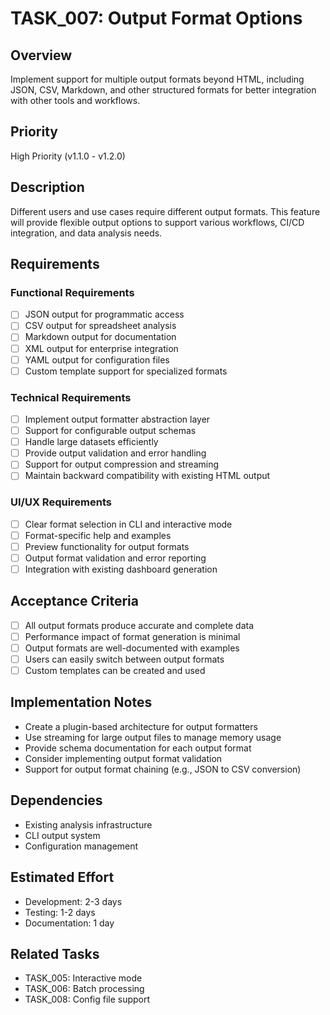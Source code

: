 # TASK_007: Output Format Options

## Overview
Implement support for multiple output formats beyond HTML, including JSON, CSV, Markdown, and other structured formats for better integration with other tools and workflows.

## Priority
High Priority (v1.1.0 - v1.2.0)

## Description
Different users and use cases require different output formats. This feature will provide flexible output options to support various workflows, CI/CD integration, and data analysis needs.

## Requirements

### Functional Requirements
- [ ] JSON output for programmatic access
- [ ] CSV output for spreadsheet analysis
- [ ] Markdown output for documentation
- [ ] XML output for enterprise integration
- [ ] YAML output for configuration files
- [ ] Custom template support for specialized formats

### Technical Requirements
- [ ] Implement output formatter abstraction layer
- [ ] Support for configurable output schemas
- [ ] Handle large datasets efficiently
- [ ] Provide output validation and error handling
- [ ] Support for output compression and streaming
- [ ] Maintain backward compatibility with existing HTML output

### UI/UX Requirements
- [ ] Clear format selection in CLI and interactive mode
- [ ] Format-specific help and examples
- [ ] Preview functionality for output formats
- [ ] Output format validation and error reporting
- [ ] Integration with existing dashboard generation

## Acceptance Criteria
- [ ] All output formats produce accurate and complete data
- [ ] Performance impact of format generation is minimal
- [ ] Output formats are well-documented with examples
- [ ] Users can easily switch between output formats
- [ ] Custom templates can be created and used

## Implementation Notes
- Create a plugin-based architecture for output formatters
- Use streaming for large output files to manage memory usage
- Provide schema documentation for each output format
- Consider implementing output format validation
- Support for output format chaining (e.g., JSON to CSV conversion)

## Dependencies
- Existing analysis infrastructure
- CLI output system
- Configuration management

## Estimated Effort
- Development: 2-3 days
- Testing: 1-2 days
- Documentation: 1 day

## Related Tasks
- TASK_005: Interactive mode
- TASK_006: Batch processing
- TASK_008: Config file support 